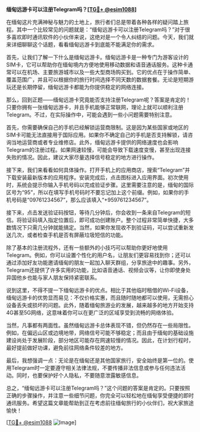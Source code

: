 **缅甸远游卡可以注册Telegram吗？[[TG💪+ @esim1088](https://t.me/s/esim1088)]**

在缅甸这片充满神秘与魅力的土地上，旅行者们总是带着各种各样的疑问踏上旅程。其中一个比较常见的问题就是：“缅甸远游卡可以注册Telegram吗？”对于很多喜欢即时通讯软件的小伙伴来说，这绝对是一个令人纠结的问题。今天，我们就来详细聊聊这个话题，看看缅甸远游卡到底能不能满足你的需求。

首先，让我们了解一下什么是缅甸远游卡。缅甸远游卡是一种专门为游客设计的SIM卡，它可以帮助你在缅甸境内方便地使用移动数据和语音通话服务。这种卡通常可以在机场、主要旅游城市以及一些大型商场购买到。它的优点在于操作简单、覆盖范围广，并且可以根据你的旅行时间选择不同天数的数据套餐。无论是短期游玩还是长期停留，缅甸远游卡都能为你提供稳定的网络连接。

那么，回到正题——缅甸远游卡究竟能否支持注册Telegram呢？答案是肯定的！只要你拥有一张缅甸远游卡，并且手机能够正常联网，理论上就可以顺利注册Telegram。不过，在实际操作中，可能会遇到一些小问题需要特别注意。

首先，你需要确保自己的手机已经解锁运营商限制。这是因为某些国家或地区的SIM卡可能无法直接用于国际应用。如果你不确定自己的手机是否支持解锁，请咨询当地运营商或者专业维修店。此外，缅甸远游卡提供的网络速度也会影响Telegram的注册过程。如果网速较慢，可能会导致下载速度变慢，甚至出现连接失败的情况。因此，建议大家尽量选择信号稳定的地方进行操作。

接下来，我们来看看如何具体操作。打开手机上的应用商店，搜索“Telegram”并下载安装最新版本的应用程序。安装完成后，点击图标进入应用界面。初次使用时，系统会提示你输入手机号码以完成验证步骤。这里需要注意的是，缅甸的国际区号为“95”，所以在填写手机号码时不要忘记加上这个前缀。例如，如果你的手机号码是“09761234567”，那么应该填入“+959761234567”。

接下来，点击发送验证码按钮，等待几分钟后，你会收到一条来自Telegram的短信。将验证码填入指定位置后，即可成功创建账户。整个过程非常简单快捷，大多数情况下只需几分钟就能搞定。当然，如果你发现收不到验证码，可以尝试重新发送几次，或者检查手机是否有屏蔽垃圾短信的功能。

除了基本的注册流程外，还有一些额外的小技巧可以帮助你更好地使用Telegram。例如，你可以设置个性化的用户名，让朋友们更容易找到你；还可以通过添加好友功能邀请缅甸的朋友一起加入聊天群组，分享旅途中的趣事。另外，Telegram还提供了许多实用的功能，比如语音通话、视频会议等，让你即使身处异国他乡也能与家人朋友保持紧密联系。

说到这里，不得不提一下缅甸远游卡的优点。相比于其他临时租借的Wi-Fi设备，缅甸远游卡的优势显而易见：不仅价格实惠，而且随时随地都可以使用，无需担心设备丢失或损坏的问题。此外，随着缅甸旅游业的发展，越来越多的地方开始支持4G甚至5G网络，这意味着你可以在更广泛的区域享受到流畅的网络体验。

当然，凡事都有两面性。虽然缅甸远游卡总体表现不错，但仍然存在一些局限性。例如，在偏远山区或边境地带，网络信号可能不够稳定；而且由于缅甸的基础设施建设尚处于发展阶段，部分地区可能存在网速较慢的情况。因此，在计划行程时，最好提前做好功课，避免前往网络条件较差的地方。

最后，我想强调一点：无论是在缅甸还是其他国家旅行，安全始终是第一位的。使用Telegram时一定要遵守相关法律法规，不要传播非法信息或参与任何违法活动。同时，也要保护好个人隐私，不要随意泄露敏感信息。

总之，“缅甸远游卡可以注册Telegram吗？”这个问题的答案是肯定的。只要按照正确的步骤操作，并注意一些细节问题，你完全可以轻松地在缅甸享受便捷的即时通讯服务。希望这篇文章能帮助到正在考虑前往缅甸旅行的小伙伴们，祝大家旅途愉快！

[[TG💪+ @esim1088](https://t.me/s/esim1088) ![Image](https://i.postimg.cc/4NQfJmqS/Snipaste-2025-05-13-00-14-12.png)]